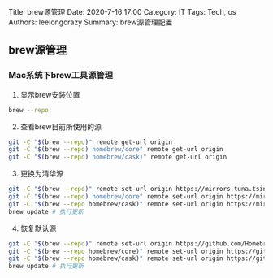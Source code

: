 Title: brew源管理
Date: 2020-7-16 17:00
Category: IT
Tags: Tech, os
Authors: leelongcrazy
Summary: brew源管理配置

brew源管理
---
### Mac系统下brew工具源管理
1. 显示brew安装位置
``` bash
brew --repo
```
2. 查看brew目前所使用的源
``` bash
git -C "$(brew --repo)" remote get-url origin
git -C "$(brew --repo) homebrew/core" remote get-url origin
git -C "$(brew --repo) homebrew/cask)" remote get-url origin
```
3. 更换为清华源
``` bash
git -C "$(brew --repo)" remote set-url origin https://mirrors.tuna.tsinghua.edu.cn/git/homebrew/brew.git
git -C "$(brew --repo) homebrew/core" remote set-url origin https://mirrors.tuna.tsinghua.edu.cn/git/homebrew/homebrew-core.git
git -C "$(brew --repo homebrew/cask)" remote set-url origin https://mirrors.tuna.tsinghua.edu.cn/git/homebrew/homebrew-cask.git
brew update # 执行更新
```
4. 恢复默认源
``` bash
git -C "$(brew --repo)" remote set-url origin https://github.com/Homebrew/brew.git
git -C "$(brew --repo homebrew/core)" remote set-url origin https://github.com/Homebrew/homebrew-core.git
git -C "$(brew --repo homebrew/cask)" remote set-url origin https://github.com/Homebrew/homebrew-cask.git
brew update # 执行更新
```
